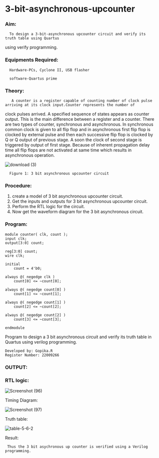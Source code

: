 # 3-bit-asynchronous-upcounter
### Aim:
      To design a 3-bit-asynchronous upcounter circuit and verify its truth table using Quartus
using verify programming.
      
### Equipments Required:
     
      Hardware-PCs, Cyclone II, USB flasher
      
      software-Quartus prime
      
      
### Theory:
       A counter is a register capable of counting number of clock pulse arriving at its clock input.Counter represents the number of 
clock pulses arrived. A specified sequence of states appears as counter output. This is the main difference between
a register and a counter. There are two types of counter, synchronous and asynchronous. In synchronous common clock is 
given to all flip flop and in asynchronous first flip flop is clocked by external pulse and then each successive
flip flop is clocked by Q or Q output of previous stage. A soon the clock of second stage is triggered by output of first stage.
Because of inherent propagation delay time  all flip flops are not activated at same time
which results in asynchronous operation.  

  
![download (3)](https://user-images.githubusercontent.com/122762773/214794176-f4b492d1-0d9a-4c96-a462-3ce18816eecf.png)

      Figure 1: 3 bit asynchronous upcounter circuit
      
      
### Procedure:
  
  
   1. create a model of 3 bit asynchronous upcounter circuit.
   2. Get the inputs and outputs for 3 bit asynchronous upcounter circuit.
   3. Perform the RTL logic for the circuit.
   4. Now get the waveform diagram for the 3 bit asynchronous circuit.
   
   
   
### Program:


```
module counter( clk, count );
input clk;
output[3:0] count;

reg[3:0] count;
wire clk;

initial
    count = 4'b0;

always @( negedge clk )
    count[0] <= ~count[0];

always @( negedge count[0] )
    count[1] <= ~count[1];

always @( negedge count[1] )
    count[2] <= ~count[2];

always @( negedge count[2] )
    count[3] <= ~count[3];

endmodule
```


Program to design a 3 bit asynchronous circuit and verify its 
truth table in Quartus using  verilog programming.

```
Developed by: Gopika.R
Register Number: 22009266
```

### OUTPUT:


### RTL logic: 

![Screenshot (96)](https://user-images.githubusercontent.com/122762773/214798658-817e6c70-9aca-4313-8c18-45bfe88cedcb.png)


Timing Diagram:


![Screenshot (97)](https://user-images.githubusercontent.com/122762773/214799564-f19ba9ea-5124-4186-8a74-de684cc33b9e.png)


Truth table:


![table-5-6-2](https://user-images.githubusercontent.com/122762773/214797834-7ec3a8a6-b151-4895-8cd0-b126a0ff3834.gif)


Result:
     
     Thus the 3 bit asychronous up counter is verified using a Verilog  programming.
